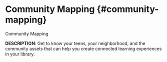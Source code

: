 # Community Mapping {#community-mapping}

Community Mapping

**DESCRIPTION**: Get to know your teens, your neighborhood, and the community assets that can help you create connected learning experiences in your library.